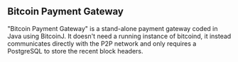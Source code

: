 ## Bitcoin Payment Gateway
"Bitcoin Payment Gateway" is a stand-alone payment gateway coded in Java using BitcoinJ. It doesn't need a running instance of bitcoind, it instead communicates directly with the P2P network and only requires a PostgreSQL to store the recent block headers.
